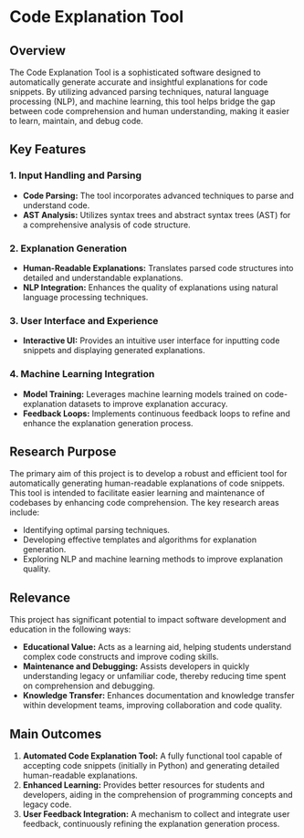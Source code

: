 # Code Explanation Tool

## Overview
The Code Explanation Tool is a sophisticated software designed to automatically generate accurate and insightful explanations for code snippets. By utilizing advanced parsing techniques, natural language processing (NLP), and machine learning, this tool helps bridge the gap between code comprehension and human understanding, making it easier to learn, maintain, and debug code.

## Key Features

### 1. Input Handling and Parsing
- **Code Parsing:** The tool incorporates advanced techniques to parse and understand code.
- **AST Analysis:** Utilizes syntax trees and abstract syntax trees (AST) for a comprehensive analysis of code structure.

### 2. Explanation Generation
- **Human-Readable Explanations:** Translates parsed code structures into detailed and understandable explanations.
- **NLP Integration:** Enhances the quality of explanations using natural language processing techniques.

### 3. User Interface and Experience
- **Interactive UI:** Provides an intuitive user interface for inputting code snippets and displaying generated explanations.

### 4. Machine Learning Integration
- **Model Training:** Leverages machine learning models trained on code-explanation datasets to improve explanation accuracy.
- **Feedback Loops:** Implements continuous feedback loops to refine and enhance the explanation generation process.

## Research Purpose
The primary aim of this project is to develop a robust and efficient tool for automatically generating human-readable explanations of code snippets. This tool is intended to facilitate easier learning and maintenance of codebases by enhancing code comprehension. The key research areas include:
- Identifying optimal parsing techniques.
- Developing effective templates and algorithms for explanation generation.
- Exploring NLP and machine learning methods to improve explanation quality.

## Relevance
This project has significant potential to impact software development and education in the following ways:
- **Educational Value:** Acts as a learning aid, helping students understand complex code constructs and improve coding skills.
- **Maintenance and Debugging:** Assists developers in quickly understanding legacy or unfamiliar code, thereby reducing time spent on comprehension and debugging.
- **Knowledge Transfer:** Enhances documentation and knowledge transfer within development teams, improving collaboration and code quality.

## Main Outcomes
1. **Automated Code Explanation Tool:** A fully functional tool capable of accepting code snippets (initially in Python) and generating detailed human-readable explanations.
2. **Enhanced Learning:** Provides better resources for students and developers, aiding in the comprehension of programming concepts and legacy code.
3. **User Feedback Integration:** A mechanism to collect and integrate user feedback, continuously refining the explanation generation process.
